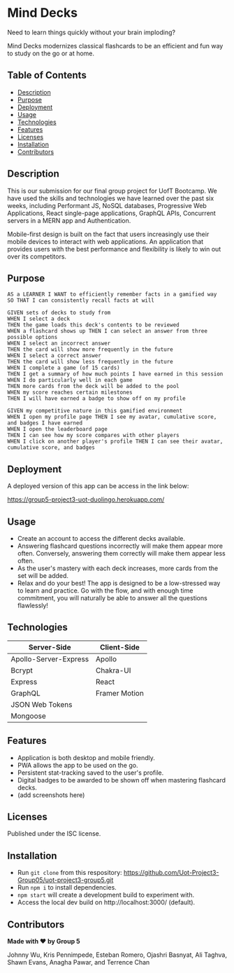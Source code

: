 # Mind Decks

Need to learn things quickly without your brain imploding?

Mind Decks modernizes classical flashcards to be an efficient and fun way to study on the go or at home.

## Table of Contents

- [Description](#description)
- [Purpose](#purpose)
- [Deployment](#deployment)
- [Usage](#usage)
- [Technologies](#technologies)
- [Features](#features)
- [Licenses ](#licenses)
- [Installation](#installation)
- [Contributors](#contributors)

## Description

This is our submission for our final group project for UofT Bootcamp. We have used the skills and technologies we have learned over the past six weeks, including Performant JS, NoSQL databases, Progressive Web Applications, React single-page applications, GraphQL APIs, Concurrent servers in a MERN app and Authentication.

Mobile-first design is built on the fact that users increasingly use their mobile devices to interact with web applications. An application that provides users with the best performance and flexibility is likely to win out over its competitors.

## Purpose

```
AS a LEARNER I WANT to efficiently remember facts in a gamified way
SO THAT I can consistently recall facts at will

GIVEN sets of decks to study from 
WHEN I select a deck
THEN the game loads this deck's contents to be reviewed
WHEN a flashcard shows up THEN I can select an answer from three possible options
WHEN I select an incorrect answer
THEN the card will show more frequently in the future
WHEN I select a correct answer
THEN the card will show less frequently in the future
WHEN I complete a game (of 15 cards)
THEN I get a summary of how much points I have earned in this session WHEN I do particularly well in each game
THEN more cards from the deck will be added to the pool
WHEN my score reaches certain milestones
THEN I will have earned a badge to show off on my profile

GIVEN my competitive nature in this gamified environment
WHEN I open my profile page THEN I see my avatar, cumulative score, and badges I have earned
WHEN I open the leaderboard page
THEN I can see how my score compares with other players
WHEN I click on another player's profile THEN I can see their avatar, cumulative score, and badges
```

## Deployment

A deployed version of this app can be access in the link below:

https://group5-project3-uot-duolingo.herokuapp.com/

## Usage

- Create an account to access the different decks available.
- Answering flashcard questions incorrectly will make them appear more often. Conversely, answering them correctly will make them appear less often.
- As the user's mastery with each deck increases, more cards from the set will be added.
- Relax and do your best! The app is designed to be a low-stressed way to learn and practice. Go with the flow, and with enough time commitment, you will naturally be able to answer all the questions flawlessly!

## Technologies

| Server-Side           | Client-Side   |
| --------------------- | ------------- |
| Apollo-Server-Express | Apollo        |
| Bcrypt                | Chakra-UI     |
| Express               | React         |
| GraphQL               | Framer Motion |
| JSON Web Tokens       |               |
| Mongoose              |               |

## Features 

- Application is both desktop and mobile friendly.
- PWA allows the app to be used on the go.
- Persistent stat-tracking saved to the user's profile.
- Digital badges to be awarded to be shown off when mastering flashcard decks.
- (add screenshots here)

## Licenses 

Published under the ISC license.

## Installation

- Run `git clone` from this respository: https://github.com/Uot-Project3-Group05/uot-project3-group5.git
- Run `npm i` to install dependencies.
- `npm start` will create a development build to experiment with.
- Access the local dev build on http://localhost:3000/ (default).

## Contributors

**Made with ❤️ by Group 5**

Johnny Wu, Kris Pennimpede, Esteban Romero, Ojashri Basnyat, Ali Taghva, Shawn Evans, Anagha Pawar, and Terrence Chan
